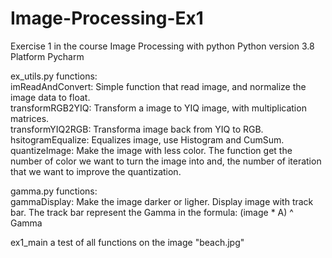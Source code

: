 # Image-Processing-Ex1
Exercise 1 in the course Image Processing with python
Python version 3.8
Platform Pycharm

  
ex_utils.py functions:  
   imReadAndConvert: Simple function that read image, and normalize the image data to float.  
   transformRGB2YIQ: Transform a image to YIQ image, with multiplication matrices.  
   transformYIQ2RGB: Transforma image back from YIQ to RGB.  
   hsitogramEqualize: Equalizes image, use Histogram and CumSum.  
   quantizeImage: Make the image with less color. The function get the number of color we want to turn the image into and, the number of iteration that we want to improve the quantization.  
     
gamma.py functions:  
  gammaDisplay: Make the image darker or ligher. Display image with track bar. The track bar represent the Gamma in the formula: (image * A) ^ Gamma
    
ex1_main a test of all functions on the image "beach.jpg"  
